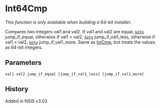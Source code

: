 # Int64Cmp

*This function is only available when building a 64-bit installer.*

Compares two integers val1 and val2. If val1 and val2 are equal, [`Goto`][1] jump\_if\_equal, otherwise if val1 < val2, [`Goto`][1] jump\_if\_val1\_less, otherwise if val1 > val2, [`Goto`][1] jump\_if\_val1_more. Same as [IntCmp][2], but treats the values as 64-bit integers.

## Parameters

    val1 val2 jump_if_equal [jump_if_val1_less] [jump_if_val1_more]

## History

Added in NSIS v3.03

[1]: Goto.md
[2]: IntCmp.md